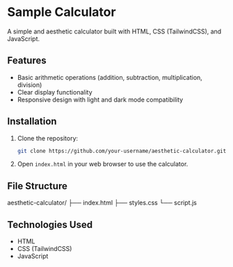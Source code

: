 # Sample Calculator

A simple and aesthetic calculator built with HTML, CSS (TailwindCSS), and JavaScript.

## Features

- Basic arithmetic operations (addition, subtraction, multiplication, division)
- Clear display functionality
- Responsive design with light and dark mode compatibility

## Installation

1. Clone the repository:
    ```sh
    git clone https://github.com/your-username/aesthetic-calculator.git
    ```
2. Open `index.html` in your web browser to use the calculator.

## File Structure

aesthetic-calculator/
├── index.html
├── styles.css
└── script.js


## Technologies Used

- HTML
- CSS (TailwindCSS)
- JavaScript
